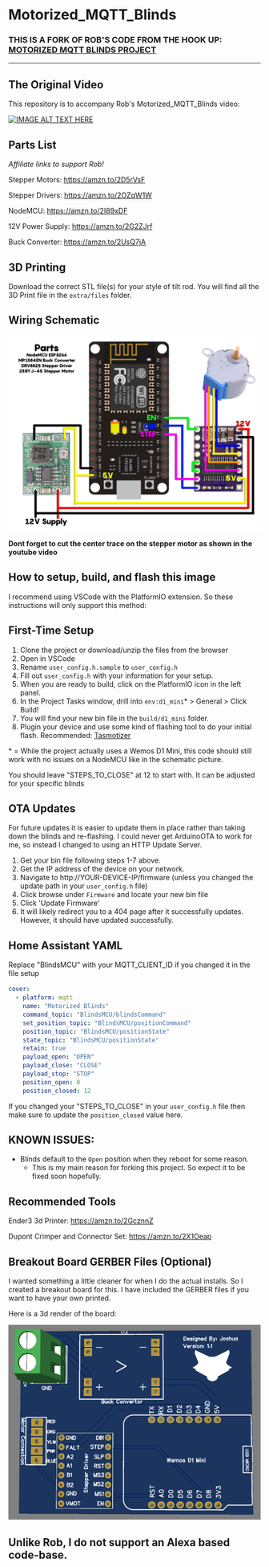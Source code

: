 # Motorized_MQTT_Blinds

### THIS IS A FORK OF ROB'S CODE FROM THE HOOK UP: [MOTORIZED MQTT BLINDS PROJECT](https://github.com/thehookup/Motorized_MQTT_Blinds/)

______________________________________________

## The Original Video
This repository is to accompany Rob's Motorized_MQTT_Blinds video:

[![IMAGE ALT TEXT HERE](https://img.youtube.com/vi/1O_1gUFumQM/0.jpg)](https://www.youtube.com/watch?v=1O_1gUFumQM)

## Parts List
*Affiliate links to support Rob!*

Stepper Motors: https://amzn.to/2D5rVsF

Stepper Drivers: https://amzn.to/2OZqW1W

NodeMCU: https://amzn.to/2I89xDF

12V Power Supply: https://amzn.to/2G2ZJrf

Buck Converter: https://amzn.to/2UsQ7jA

## 3D Printing

Download the correct STL file(s) for your style of tilt rod. You will find all the 3D Print file in the `extra/files` folder.

## Wiring Schematic

![alt text](extra/images/Schematic.jpg)

**Dont forget to cut the center trace on the stepper motor as shown in the youtube video**

## How to setup, build, and flash this image

I recommend using VSCode with the PlatformIO extension. So these instructions will only support this method:

## First-Time Setup
1) Clone the project or download/unzip the files from the browser
2) Open in VSCode
3) Rename `user_config.h.sample` to `user_config.h`
4) Fill out `user_config.h` with your information for your setup.
5) When you are ready to build, click on the PlatformIO icon in the left panel.
6) In the Project Tasks window, drill into `env:d1_mini`* > General > Click Build!
7) You will find your new bin file in the `build/d1_mini` folder.
8) Plugin your device and use some kind of flashing tool to do your initial flash. Recommended: [Tasmotizer](https://github.com/tasmota/tasmotizer)

\* = While the project actually uses a Wemos D1 Mini, this code should still work with no issues on a NodeMCU like in the schematic picture.

You should leave "STEPS_TO_CLOSE" at 12 to start with.  It can be adjusted for your specific blinds

## OTA Updates
For future updates it is easier to update them in place rather than taking down the blinds and re-flashing. I could never get ArduinoOTA to work for me, so instead I changed to using an HTTP Update Server.

1) Get your bin file following steps 1-7 above.
2) Get the IP address of the device on your network.
3) Navigate to http://YOUR-DEVICE-IP/firmware (unless you changed the update path in your `user_config.h` file)
4) Click browse under `Firmware` and locate your new bin file
5) Click 'Update Firmware'
6) It will likely redirect you to a 404 page after it successfully updates. However, it should have updated successfully.

## Home Assistant YAML

Replace "BlindsMCU" with your MQTT_CLIENT_ID if you changed it in the file setup

```yaml
cover:
  - platform: mqtt
    name: "Motorized Blinds"
    command_topic: "BlindsMCU/blindsCommand"
    set_position_topic: "BlindsMCU/positionCommand"
    position_topic: "BlindsMCU/positionState"
    state_topic: "BlindsMCU/positionState"
    retain: true
    payload_open: "OPEN"
    payload_close: "CLOSE"
    payload_stop: "STOP"
    position_open: 0
    position_closed: 12
  ```

  If you changed your "STEPS_TO_CLOSE" in your `user_config.h` file then make sure to update the `position_closed` value here.

## KNOWN ISSUES:
* Blinds default to the `Open` position when they reboot for some reason.
  * This is my main reason for forking this project. So expect it to be fixed soon hopefully.
  
## Recommended Tools

Ender3 3d Printer: https://amzn.to/2GcznnZ

Dupont Crimper and Connector Set: https://amzn.to/2X1Oeap

## Breakout Board GERBER Files (Optional)

I wanted something a little cleaner for when I do the actual installs. So I created a breakout board for this. I have included the GERBER files if you want to have your own printed.

Here is a 3d render of the board:

![Breakout Board Render Picture](extra/images/BreakoutBoard1.1.png)

## Unlike Rob, I do not support an Alexa based code-base.

